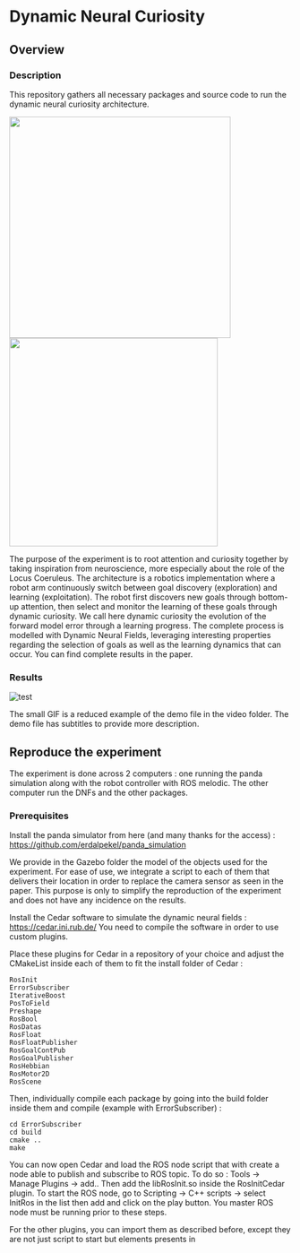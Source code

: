 # Dynamic Neural Curiosity

## Overview

### Description

This repository gathers all necessary packages and source code to run the dynamic neural curiosity architecture.

<div style="display:flex">
     <div style="flex:1;padding-right:10px;">
       <img src="https://github.com/rouzinho/Dynamic-Neural-Curiosity/assets/10597250/d95a08f5-bc72-45d9-86d8-2d89cb74d05c" width="395"/>
        <img src="https://github.com/rouzinho/Dynamic-Neural-Curiosity/assets/10597250/bf68ae0f-73ec-431c-b334-4f51edb7af49" width="372"/>
     </div>
</div>

The purpose of the experiment is to root attention and curiosity together by taking inspiration from neuroscience, more especially about the role of the Locus Coeruleus. The architecture is a robotics implementation where a robot arm continuously switch between goal discovery (exploration) and learning (exploitation). The robot first discovers new goals through bottom-up attention, then select and monitor the learning of these goals through dynamic curiosity. We call here dynamic curiosity the evolution of the forward model error through a learning progress. The complete process is modelled with Dynamic Neural Fields, leveraging interesting properties regarding the selection of goals as well as the learning dynamics that can occur. You can find complete results in the paper.

### Results

![test](https://github.com/rouzinho/Dynamic-Neural-Curiosity/assets/10597250/e9fd152f-51fc-49b4-8259-b81a09694f60)

The small GIF is a reduced example of the demo file in the video folder. The demo file has subtitles to provide more description.

## Reproduce the experiment

The experiment is done across 2 computers : one running the panda simulation along with the robot controller with ROS melodic. The other computer run the DNFs and the other packages.

### Prerequisites

Install the panda simulator from here (and many thanks for the access) : https://github.com/erdalpekel/panda_simulation

We provide in the Gazebo folder the model of the objects used for the experiment. For ease of use, we integrate a script to each of them that delivers their location in order to replace the camera sensor as seen in the paper. This purpose is only to simplify the reproduction of the experiment and does not have any incidence on the results.

Install the Cedar software to simulate the dynamic neural fields : https://cedar.ini.rub.de/   You need to compile the software in order to use custom plugins.

Place these plugins for Cedar in a repository of your choice and adjust the CMakeList inside each of them to fit the install folder of Cedar :

```
RosInit
ErrorSubscriber
IterativeBoost
PosToField
Preshape
RosBool
RosDatas
RosFloat
RosFloatPublisher
RosGoalContPub
RosGoalPublisher
RosHebbian
RosMotor2D
RosScene
```

Then, individually compile each package by going into the build folder inside them and compile (example with ErrorSubscriber) :

```
cd ErrorSubscriber
cd build
cmake ..
make
```

You can now open Cedar and load the ROS node script that with create a node able to publish and subscribe to ROS topic. To do so : Tools -> Manage Plugins -> add..  Then add the libRosInit.so inside the RosInitCedar  plugin. To start the ROS node, go to Scripting ->  C++ scripts -> select InitRos in the list then add and click on the play button. You master ROS node must be running prior to these steps.

For the other plugins, you can import them as described before, except they are not just script to start but elements presents in 




